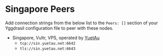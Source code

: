 # Singapore Peers

Add connection strings from the below list to the `Peers: []` section of your
Yggdrasil configuration file to peer with these nodes.

* Singapore, Vultr, VPS, operated by [YuetAu](https://yuetau.net)
  * `tcp://sin.yuetau.net:6642`
  * `tls://sin.yuetau.net:6643`
